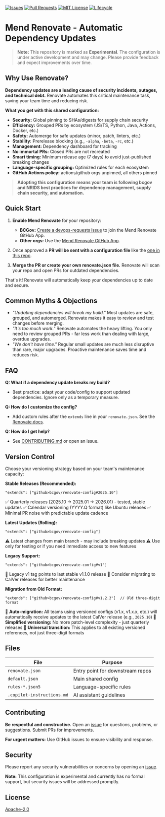 <!-- PROJECT SHIELDS -->

[![Issues](https://img.shields.io/github/issues/bcgov/renovate-config)](/../../issues)
[![Pull Requests](https://img.shields.io/github/issues-pr/bcgov/renovate-config)](/../../pulls)
[![MIT License](https://img.shields.io/github/license/bcgov/renovate-config.svg)](/LICENSE.md)
[![Lifecycle](https://img.shields.io/badge/Lifecycle-Experimental-339999)](https://github.com/bcgov/repomountie/blob/master/doc/lifecycle-badges.md)

# Mend Renovate - Automatic Dependency Updates

> **Note:** This repository is marked as **Experimental**. The configuration is under active development and may change. Please provide feedback and expect improvements over time.

## Why Use Renovate?

**Dependency updates are a leading cause of security incidents, outages, and technical debt.** Renovate automates this critical maintenance task, saving your team time and reducing risk.

**What you get with this shared configuration:**
- **Security:** Global pinning to SHAs/digests for supply chain security
- **Efficiency:** Grouped PRs by ecosystem (JS/TS, Python, Java, Actions, Docker, etc.)
- **Safety:** Automerge for safe updates (minor, patch, linters, etc.)
- **Stability:** Prerelease blocking (e.g., `-alpha`, `-beta`, `-rc`, etc.)
- **Management:** Dependency dashboard for tracking
- **No immortal PRs:** Closed PRs are not recreated
- **Smart timing:** Minimum release age (7 days) to avoid just-published breaking changes
- **Language-specific grouping:** Optimized rules for each ecosystem
- **GitHub Actions policy:** actions/github orgs unpinned, all others pinned

> **Adopting this configuration means your team is following bcgov and NRIDS best practices for dependency management, supply chain security, and automation.**

## Quick Start

1. **Enable Mend Renovate** for your repository:
   - **BCGov:** [Create a devops-requests issue](https://github.com/bcgov/devops-requests/issues/new?template=new_request_type.md) to join the Mend Renovate GitHub App.
   - **Other orgs:** Use the [Mend Renovate GitHub App](https://github.com/apps/renovate).

2. Once approved a **PR will be sent with a configuration file** like the [one in this repo](./renovate.json).

3. **Merge the PR or create your own renovate.json file.** Renovate will scan your repo and open PRs for outdated dependencies.

That's it! Renovate will automatically keep your dependencies up to date and secure.

## Common Myths & Objections

- *"Updating dependencies will break my build."* Most updates are safe, grouped, and automerged. Renovate makes it easy to review and test changes before merging.
- *"It's too much work."* Renovate automates the heavy lifting. You only need to review grouped PRs - far less work than dealing with large, overdue upgrades.
- *"We don't have time."* Regular small updates are much less disruptive than rare, major upgrades. Proactive maintenance saves time and reduces risk.

## FAQ

**Q: What if a dependency update breaks my build?**
- Best practice: adapt your code/config to support updated dependencies. Ignore only as a temporary measure.

**Q: How do I customize the config?**
- Add custom rules after the `extends` line in your `renovate.json`. See the [Renovate docs](https://docs.renovatebot.com/configuration-options/).

**Q: How do I get help?**
- See [CONTRIBUTING.md](CONTRIBUTING.md) or open an issue.

## Version Control

Choose your versioning strategy based on your team's maintenance capacity:

**Stable Releases (Recommended):**
```
"extends": ["github>bcgov/renovate-config#2025.10"]
```
✅ Quarterly releases (2025.10 → 2025.01 → 2026.01) - tested, stable updates
✅ Calendar versioning (YYYY.Q format) like Ubuntu releases
✅ Minimal PR noise with predictable update cadence

**Latest Updates (Rolling):**
```
"extends": ["github>bcgov/renovate-config"]
```
⚠️ Latest changes from main branch - may include breaking updates
⚠️ Use only for testing or if you need immediate access to new features

**Legacy Support:**
```
"extends": ["github>bcgov/renovate-config#v1"]
```
📅 Legacy v1 tag points to last stable v1.1.0 release
📅 Consider migrating to CalVer releases for better maintenance

**Migration from Old Format:**
```
"extends": ["github>bcgov/renovate-config#v1.2.3"]  // Old three-digit format
```
🔄 **Auto-migration:** All teams using versioned configs (v1.x, v1.x.x, etc.) will automatically receive updates to the latest CalVer release (e.g., `2025.10`)
🔄 **Simplified versioning:** No more patch-level complexity - just quarterly releases
🔄 **Universal transition:** This applies to all existing versioned references, not just three-digit formats

## Files

| File | Purpose |
|------|---------|
| `renovate.json` | Entry point for downstream repos |
| `default.json` | Main shared config |
| `rules-*.json5` | Language-specific rules |
| `.copilot-instructions.md` | AI assistant guidelines |

## Contributing

**Be respectful and constructive.** Open an [issue](https://github.com/bcgov/renovate-config/issues) for questions, problems, or suggestions. Submit PRs for improvements.

**For urgent matters:** Use GitHub issues to ensure visibility and response.

## Security

Please report any security vulnerabilities or concerns by opening an [issue](https://github.com/bcgov/renovate-config/issues).

**Note:** This configuration is experimental and currently has no formal support, but security issues will be addressed promptly.

## License

[Apache-2.0](LICENSE)
